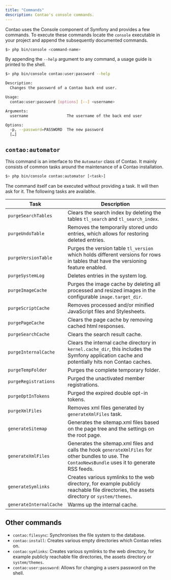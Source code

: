 ```yaml
---
title: "Commands"
description: Contao's console commands.
---
```


Contao uses the Console component of Symfony and provides a few commands.
To execute these commands locate the `console` executable in your project
and append the subsequently documented commands.

```sh
$> php bin/console <command-name>
```

By appending the `--help` argument to any command, a usage guide is printed to the shell.

```sh
$> php bin/console contao:user:password --help

Description:
  Changes the password of a Contao back end user.

Usage:
  contao:user:password [options] [--] <username>

Arguments:
  username                 The username of the back end user

Options:
  -p, --password=PASSWORD  The new password
  […]

```


## `contao:automator`

This command is an interface to the `Automator` class of Contao. It mainly consists
of common tasks around the maintenance of a Contao installation.

```sh
$> php bin/console contao:automator [<task>]
```

The command itself can be executed without providing a task. It will then
ask for it. The following tasks are available.

| Task                    | Description                                                                                                                                           |
|-------------------------|-------------------------------------------------------------------------------------------------------------------------------------------------------|
| `purgeSearchTables`     | Clears the search index by deleting the tables `tl_search` and `tl_search_index`.                                                                     |
| `purgeUndoTable`        | Removes the temporarily stored undo entries, which allows for restoring deleted entries.                                                              |
| `purgeVersionTable`     | Purges the version table `tl_version` which holds different versions for rows in tables that have the versioning feature enabled.                     |
| `purgeSystemLog`        | Deletes entries in the system log.                                                                                                                    |
| `purgeImageCache`       | Purges the image cache by deleting all processed and resized images in the configurable `image.target_dir`.                                           |
| `purgeScriptCache`      | Removes processed and/or minified JavaScript files and Stylesheets.                                                                                   |
| `purgePageCache`        | Clears the page cache by removing cached html responses.                                                                                              |
| `purgeSearchCache`      | Clears the search result cache.                                                                                                                       |
| `purgeInternalCache`    | Clears the internal cache directory in `kernel.cache_dir`, this includes the Symfony application cache and potentially hits non Contao caches.        |
| `purgeTempFolder`       | Purges the complete temporary folder.                                                                                                                 |
| `purgeRegistrations`    | Purged the unactivated member registrations.                                                                                                          |
| `purgeOptInTokens`      | Purged the expired double opt-in tokens.                                                                                                              |
| `purgeXmlFiles`         | Removes xml files generated by `generateXmlFiles` task.                                                                                               |
| `generateSitemap`       | Generates the sitemap.xml files based on the page tree and the settings on the root page.                                                             |
| `generateXmlFiles`      | Generates the sitemap.xml files and calls the hook `generateXmlFiles` for other bundles to use. The `ContaoNewsBundle` uses it to generate RSS feeds. |
| `generateSymlinks`      | Creates various symlinks to the web directory, for example publicly reachable file directories, the assets directory or `system/themes`.              |
| `generateInternalCache` | Warms up the internal cache.                                                                                                                          |


## Other commands

* `contao:filesync`: Synchronises the file system to the database.
* `contao:install`: Creates various empty directories which Contao relies on.
* `contao:symlinks`: Creates various symlinks to the web directory, for example publicly reachable file directories, the assets directory or `system/themes`.
* `contao:user:password`: Allows for changing a users password on the shell.
